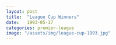```yaml
---
layout: post
title:  "League Cup Winners"
date:   1993-05-17
categories: premier-league
image: "/assets/img/league-cup-1993.jpg"
---
```

